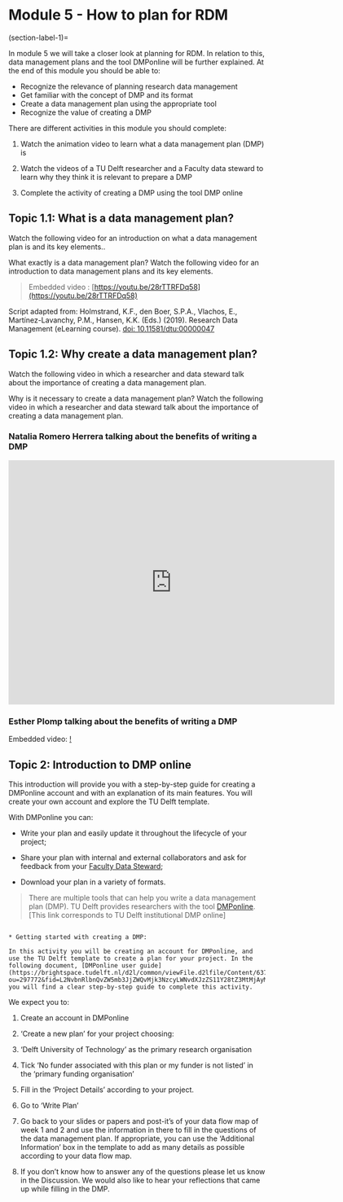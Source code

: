 # Module 5 - How to plan for RDM

(section-label-1)=

In module 5 we will take a closer look at planning for RDM. In relation to this, data management plans and the tool DMPonline will be further explained. At the end of this module you should be able to:

-   Recognize the relevance of planning research data management
-   Get familiar with the concept of DMP and its format 
-   Create a data management plan using the appropriate tool   
-   Recognize the value of creating a DMP
    
There are different activities in this module you should complete:

1.  Watch the animation video to learn what a data management plan (DMP) is
    
2.  Watch the videos of a TU Delft researcher and a Faculty data steward to learn why they think it is relevant to prepare a DMP
    
3. Complete the activity of creating a DMP using the tool DMP online
    

## Topic 1.1: What is a data management plan?

Watch the following video for an introduction on what a data management plan is and its key elements..

What exactly is a data management plan? Watch the following video for an introduction to data management plans and its key elements.

>Embedded video : [https://youtu.be/28rTTRFDq58](https://youtu.be/28rTTRFDq58) 

Script adapted from: Holmstrand, K.F., den Boer, S.P.A., Vlachos, E., Martínez-Lavanchy, P.M., Hansen, K.K. (Eds.) (2019). Research Data Management (eLearning course). [doi: 10.11581/dtu:00000047](https://vidensportal.deic.dk/en/RDMELearn)

## Topic 1.2: Why create a data management plan?

Watch the following video in which a researcher and data steward talk about the importance of creating a data management plan.

Why is it necessary to create a data management plan? Watch the following video in which a researcher and data steward talk about the importance of creating a data management plan.

### Natalia Romero Herrera talking about the benefits of writing a DMP


<iframe
    width="640"
    height="480"
    src="https://youtu.be/2GSEqmFxNrc"
    frameborder="0"
    allow="autoplay; encrypted-media"
    allowfullscreen
>
</iframe>

### Esther Plomp talking about the benefits of writing a DMP

Embedded video: [!](https://youtu.be/li_3MkeACbY)

## Topic 2: Introduction to DMP online

This introduction will provide you with a step-by-step guide for creating a DMPonline account and with an explanation of its main features. You will create your own account and explore the TU Delft template.

With DMPonline you can:

-   Write your plan and easily update it throughout the lifecycle of your project;
    
-   Share your plan with internal and external collaborators and ask for feedback from your [Faculty Data Steward](https://www.tudelft.nl/en/library/research-data-management/r/support/data-stewardship/contact/);
    
-   Download your plan in a variety of formats.
    

> There are multiple tools that can help you write a data management plan (DMP). TU Delft provides researchers with the tool [DMPonline](https://dmponline.tudelft.nl/?perform_check=false). [This link corresponds to TU Delft institutional DMP online]

```{Activity}

* Getting started with creating a DMP:

In this activity you will be creating an account for DMPonline, and use the TU Delft template to create a plan for your project. In the following document, [DMPonline user guide](https://brightspace.tudelft.nl/d2l/common/viewFile.d2lfile/Content/637384388228502429/DMPonline%20user%20guide_Jan.2020.pdf?ou=297772&fid=L2NvbnRlbnQvZW5mb3JjZWQvMjk3NzcyLWNvdXJzZS11Y28tZ3MtMjAyMC1yNGExLTAxL0RNUG9ubGluZSB1c2VyIGd1aWRlX0phbi4yMDIwLnBkZg), you will find a clear step-by-step guide to complete this activity. 
```

We expect you to:

1. Create an account in DMPonline

2. ‘Create a new plan’ for your project choosing:

1.  ‘Delft University of Technology’ as the primary research organisation
    
2.  Tick ‘No funder associated with this plan or my funder is not listed’ in the ‘primary funding organisation’
    

3. Fill in the ‘Project Details’ according to your project.

4. Go to ‘Write Plan’

5. Go back to your slides or papers and post-it’s of your data flow map of week 1 and 2 and use the information in there to fill in the questions of the data management plan. If appropriate, you can use the ‘Additional Information’ box in the template to add as many details as possible according to your data flow map.

6. If you don’t know how to answer any of the questions please let us know in the Discussion. We would also like to hear your reflections that came up while filling in the DMP.